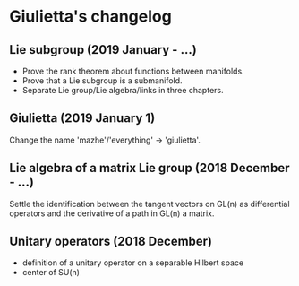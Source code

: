 # Giulietta's changelog


## Lie subgroup (2019 January - ...)

- Prove the rank theorem about functions between manifolds.
- Prove that a Lie subgroup is a submanifold.
- Separate Lie group/Lie algebra/links in three chapters.

## Giulietta (2019 January 1)

Change the name 'mazhe'/'everything' -> 'giulietta'.

## Lie algebra of a matrix Lie group (2018 December - ...)

Settle the identification between the tangent vectors on GL(n) as differential operators
and the derivative of a path in GL(n) a matrix.

## Unitary operators (2018 December)

- definition of a unitary operator on a separable Hilbert space
- center of SU(n)
